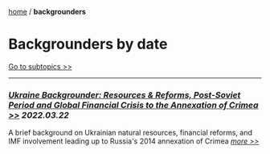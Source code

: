 [home](https://cx7.dev/) / **backgrounders**

# Backgrounders by date

[Go to subtopics >>](https://cx7.dev/research/topics.html)

-----


### [*Ukraine Backgrounder: Resources & Reforms, Post-Soviet Period and Global Financial Crisis to the Annexation of Crimea >>*](https://cx7.dev/backgrounders/1_Ukraine_Cox.html) *2022.03.22*

A brief background on Ukrainian natural resources, financial reforms, and IMF involvement leading up to Russia's 2014 annexation of Crimea [*more >>*](https://cx7.dev/backgrounders/1_Ukraine_Cox.html)
